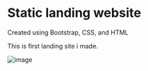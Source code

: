 # Static landing website

Created using Bootstrap, CSS, and HTML

This is first landing site i made.


![image](https://github.com/Scratch-io/landing-website/assets/114133634/ad792dec-a59a-45dc-84e5-c683500e68a5)

